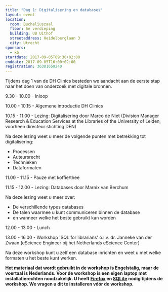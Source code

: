```yaml
---
title: "Dag 1: Digitalisering en databases"
layout: event
location:
  room: Bucheliuszaal
  floor: 6e verdieping
  building: UB Uithof
  streetaddress: Heidelberglaan 3
  city: Utrecht
sponsors:
  - kb
startdate: 2017-09-05T09:30+02:00
enddate: 2017-09-05T16:00+02:00
registration: 36301659240
---
```


Tijdens dag 1 van de DH Clinics besteden we aandacht aan de eerste stap naar het doen van onderzoek met digitale bronnen.

9.30 - 10.00 - Inloop

10.00 - 10.15 - Algemene introductie DH Clinics

10.15 - 11.00 - Lezing: Digitalisering door Marco de Niet (Division Manager Research & Education Services at the Libraries of the University of Leiden, voorheen directeur stichting DEN)

Na deze lezing weet u meer de volgende punten met betrekking tot digitalisering:

- Processen
- Auteursrecht
- Technieken
- Dataformaten

11.00 - 11.15 - Pauze met koffie/thee

11.15 - 12.00 - Lezing: Databases door Marnix van Berchum

Na deze lezing weet u meer over:

- De verschillende types databases
- De talen waarmee u kunt communiceren binnen de database
- en wanneer welke het beste gebruikt kan worden

12.00 - 13.00 - Lunch

13.00 - 16.00 - Workshop 'SQL for librarians' o.l.v. dr. Janneke van der Zwaan (eScience Engineer bij het Netherlands eScience Center)

Na deze workshop kunt u zelf een database inrichten en weet u met welke formaten u het beste kunt werken.

**Het materiaal dat wordt gebruikt in de workshop is Engelstalig, maar de voertaal is Nederlands. Voor de workshop is een eigen laptop met installatierechten noodzakelijk. U heeft [Firefox](https://www.mozilla.org/en-US/firefox/) en [SQLite](https://www.sqlite.org/) nodig tijdens de workshop. We vragen u dit te installeren vóór de workshop.**
